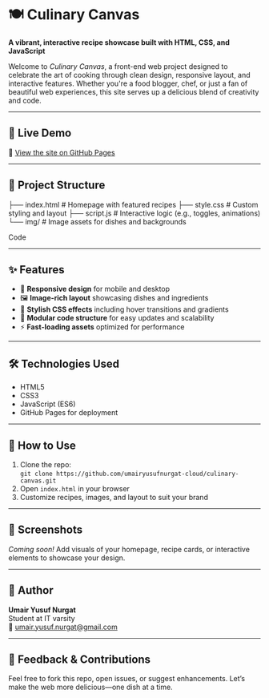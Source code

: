 # 🍽️ Culinary Canvas  
**A vibrant, interactive recipe showcase built with HTML, CSS, and JavaScript**

Welcome to *Culinary Canvas*, a front-end web project designed to celebrate the art of cooking through clean design, responsive layout, and interactive features. Whether you're a food blogger, chef, or just a fan of beautiful web experiences, this site serves up a delicious blend of creativity and code.

---

## 🚀 Live Demo  
🔗 [View the site on GitHub Pages](https://umairyusufnurgat-cloud.github.io/Module-10-Assessment-1/)

---

## 📁 Project Structure
├── index.html # Homepage with featured recipes ├── style.css # Custom styling and layout ├── script.js # Interactive logic (e.g., toggles, animations) └── img/ # Image assets for dishes and backgrounds

Code

---

## ✨ Features
- 🍜 **Responsive design** for mobile and desktop  
- 🖼️ **Image-rich layout** showcasing dishes and ingredients  
- 🎨 **Stylish CSS effects** including hover transitions and gradients  
- 🧠 **Modular code structure** for easy updates and scalability  
- ⚡ **Fast-loading assets** optimized for performance

---

## 🛠️ Technologies Used
- HTML5  
- CSS3  
- JavaScript (ES6)  
- GitHub Pages for deployment

---

## 📌 How to Use
1. Clone the repo:  
   `git clone https://github.com/umairyusufnurgat-cloud/culinary-canvas.git`  
2. Open `index.html` in your browser  
3. Customize recipes, images, and layout to suit your brand

---

## 📸 Screenshots  
*Coming soon!* Add visuals of your homepage, recipe cards, or interactive elements to showcase your design.

---

## 🙋 Author  
**Umair Yusuf Nurgat**  
Student at IT varsity  
📧 umair.yusuf.nurgat@gmail.com

---

## 📣 Feedback & Contributions  
Feel free to fork this repo, open issues, or suggest enhancements. Let’s make the web more delicious—one dish at a time.
